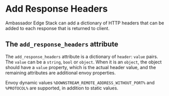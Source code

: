 # Add Response Headers

Ambassador Edge Stack can add a dictionary of HTTP headers that can be added to each response that is returned to client.

## The `add_response_headers` attribute

The `add_response_headers` attribute is a dictionary of `header`: `value` pairs. The `value` can be a `string`, `bool` or `object`. When it is an `object`, the object should have a `value` property, which is the actual header value, and the remaining attributes are additional envoy properties.

Envoy dynamic values `%DOWNSTREAM_REMOTE_ADDRESS_WITHOUT_PORT%` and `%PROTOCOL%` are supported, in addition to static values.
